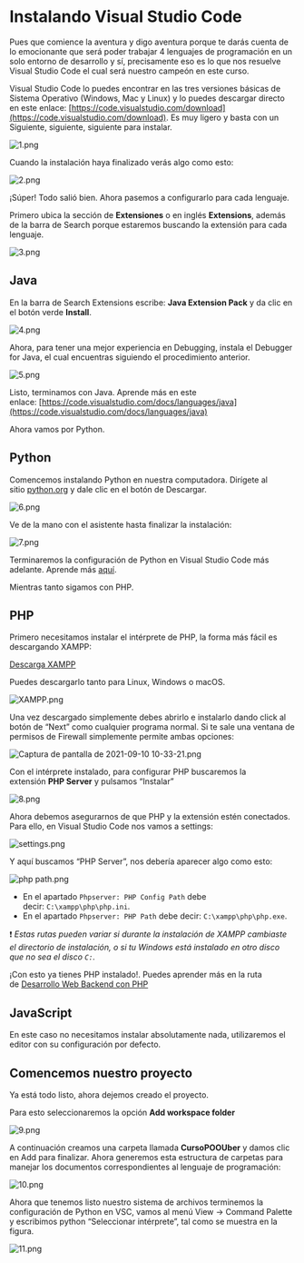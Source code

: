 # Instalando Visual Studio Code

Pues que comience la aventura y digo aventura porque te darás cuenta de lo emocionante que será poder trabajar 4 lenguajes de programación en un solo entorno de desarrollo y sí, precisamente eso es lo que nos resuelve Visual Studio Code el cual será nuestro campeón en este curso.

Visual Studio Code lo puedes encontrar en las tres versiones básicas de Sistema Operativo (Windows, Mac y Linux) y lo puedes descargar directo en este enlace: [https://code.visualstudio.com/download](https://code.visualstudio.com/download). Es muy ligero y basta con un Siguiente, siguiente, siguiente para instalar.

![1.png](https://static.platzi.com/media/user_upload/1-837d8602-6e03-4ca8-8dd4-645186ad5625.jpg)

Cuando la instalación haya finalizado verás algo como esto:

![2.png](https://static.platzi.com/media/user_upload/2-075cef8f-63d8-482b-b999-b8edc2d7413c.jpg)

¡Súper! Todo salió bien. Ahora pasemos a configurarlo para cada lenguaje.

Primero ubica la sección de **Extensiones** o en inglés **Extensions**, además de la barra de Search porque estaremos buscando la extensión para cada lenguaje.

![3.png](https://static.platzi.com/media/user_upload/3-212e4876-a8e1-4935-a68a-ca39b650c87f.jpg)

## Java

En la barra de Search Extensions escribe: **Java Extension Pack** y da clic en el botón verde **Install**.

![4.png](https://static.platzi.com/media/user_upload/4-005f7353-de0b-41d3-9c71-3a232ebc9d88.jpg)

Ahora, para tener una mejor experiencia en Debugging, instala el Debugger for Java, el cual encuentras siguiendo el procedimiento anterior.

![5.png](https://static.platzi.com/media/user_upload/5-ef8920b2-6561-4ad0-aa35-7b8d95864e77.jpg)

Listo, terminamos con Java. Aprende más en este enlace: [https://code.visualstudio.com/docs/languages/java](https://code.visualstudio.com/docs/languages/java)

Ahora vamos por Python.

## Python

Comencemos instalando Python en nuestra computadora. Dirígete al sitio [python.org](https://www.python.org/) y dale clic en el botón de Descargar.

![6.png](https://static.platzi.com/media/user_upload/6-3b59a5d1-1066-4568-8932-07d4e396ebd7.jpg)

Ve de la mano con el asistente hasta finalizar la instalación:

![7.png](https://static.platzi.com/media/user_upload/7-7735af7a-c904-4ba5-89eb-2dac0034b050.jpg)

Terminaremos la configuración de Python en Visual Studio Code más adelante. Aprende más [aquí](https://code.visualstudio.com/docs/python/python-tutorial).

Mientras tanto sigamos con PHP.

## PHP

Primero necesitamos instalar el intérprete de PHP, la forma más fácil es descargando XAMPP:

[Descarga XAMPP](https://www.apachefriends.org/es/index.html)

Puedes descargarlo tanto para Linux, Windows o macOS.

![XAMPP.png](https://static.platzi.com/media/user_upload/XAMPP-37f0c5f9-3db1-4bc2-9a4a-67477307f5fb.jpg)

Una vez descargado simplemente debes abrirlo e instalarlo dando click al botón de “Next” como cualquier programa normal. Si te sale una ventana de permisos de Firewall simplemente permite ambas opciones:

![Captura de pantalla de 2021-09-10 10-33-21.png](https://static.platzi.com/media/user_upload/Captura%20de%20pantalla%20de%202021-09-10%2010-33-21-b52d96fc-a6e5-4274-88cf-143ea59a24d2.jpg)

Con el intérprete instalado, para configurar PHP buscaremos la extensión **PHP Server** y pulsamos “Instalar”

![8.png](https://static.platzi.com/media/user_upload/8-d8333727-9468-422e-9861-3f123f4ceef9.jpg)

Ahora debemos asegurarnos de que PHP y la extensión estén conectados. Para ello, en Visual Studio Code nos vamos a settings:

![settings.png](https://static.platzi.com/media/user_upload/settings-9dd9c8e7-1d75-4bf8-ba48-933a3cdd6fdc.jpg)

Y aquí buscamos “PHP Server”, nos debería aparecer algo como esto:

![php path.png](https://static.platzi.com/media/user_upload/php%20path-03ea9b58-9ee7-4d60-ba22-158b5336f264.jpg)

-   En el apartado `Phpserver: PHP Config Path` debe decir: `C:\xampp\php\php.ini`.
-   En el apartado `Phpserver: PHP Path` debe decir: `C:\xampp\php\php.exe`.

❗ _Estas rutas pueden variar si durante la instalación de XAMPP cambiaste el directorio de instalación, o si tu Windows está instalado en otro disco que no sea el disco `C:`._

¡Con esto ya tienes PHP instalado!. Puedes aprender más en la ruta de [Desarrollo Web Backend con PHP](https://platzi.com/desarrollo-php/)

## JavaScript

En este caso no necesitamos instalar absolutamente nada, utilizaremos el editor con su configuración por defecto.

## Comencemos nuestro proyecto

Ya está todo listo, ahora dejemos creado el proyecto.

Para esto seleccionaremos la opción **Add workspace folder**

![9.png](https://static.platzi.com/media/user_upload/9-a86b7cd9-2d62-4184-a470-03b90521e916.jpg)

A continuación creamos una carpeta llamada **CursoPOOUber** y damos clic en Add para finalizar. Ahora generemos esta estructura de carpetas para manejar los documentos correspondientes al lenguaje de programación:

![10.png](https://static.platzi.com/media/user_upload/10-a040f297-dbba-4d4d-87e3-0282cd627ed3.jpg)

Ahora que tenemos listo nuestro sistema de archivos terminemos la configuración de Python en VSC, vamos al menú View -> Command Palette y escribimos python “Seleccionar intérprete”, tal como se muestra en la figura.

![11.png](https://static.platzi.com/media/user_upload/11-0e211cee-45b0-445e-9e3b-a7b4f04a0d8b.jpg)